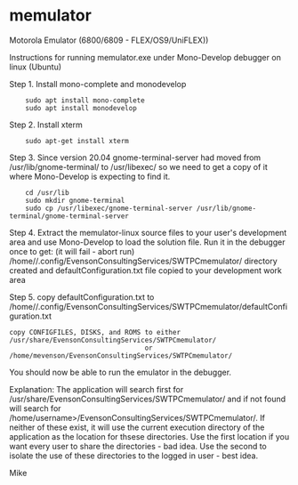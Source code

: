# memulator
Motorola Emulator (6800/6809 - FLEX/OS9/UniFLEX))

Instructions for running memulator.exe under Mono-Develop debugger on linux (Ubuntu)

Step 1.
    Install mono-complete and monodevelop

        sudo apt install mono-complete
        sudo apt install monodevelop

Step 2.
    Install xterm

        sudo apt-get install xterm

Step 3.
    Since version 20.04 gnome-terminal-server had moved from /usr/lib/gnome-terminal/ to /usr/libexec/
    so we need to get a copy of it where Mono-Develop is expecting to find it.

        cd /usr/lib
        sudo mkdir gnome-terminal
        sudo cp /usr/libexec/gnome-terminal-server /usr/lib/gnome-terminal/gnome-terminal-server

Step 4.
    Extract the memulator-linux source files to your user's development area and use Mono-Develop to load the
    solution file. Run it in the debugger once to get: (it will fail - abort run)
        /home/<username>/.config/EvensonConsultingServices/SWTPCmemulator/ directory created and
        defaultConfiguration.txt file copied to your development work area

Step 5.
    copy defaultConfiguration.txt to /home/<username>/.config/EvensonConsultingServices/SWTPCmemulator/defaultConfiguration.txt

    copy CONFIGFILES, DISKS, and ROMS to either /usr/share/EvensonConsultingServices/SWTPCmemulator/
                                      or        /home/mevenson/EvensonConsultingServices/SWTPCmemulator/

You should now be able to run the emulator in the debugger.

Explanation:
    The application will search first for /usr/share/EvensonConsultingServices/SWTPCmemulator/ and if not found will
    search for /home/username>/EvensonConsultingServices/SWTPCmemulator/. If neither of these exist, it will use the 
    current execution directory of the application as the location for thsese directories. Use the first location if
    you want every user to share the directories - bad idea. Use the second to isolate the use of these directories
    to the logged in user - best idea.

Mike
